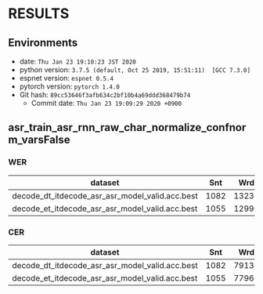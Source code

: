 <!-- Generated by ./scripts/utils/show_asr_result.sh -->
# RESULTS
## Environments
- date: `Thu Jan 23 19:10:23 JST 2020`
- python version: `3.7.5 (default, Oct 25 2019, 15:51:11)  [GCC 7.3.0]`
- espnet version: `espnet 0.5.4`
- pytorch version: `pytorch 1.4.0`
- Git hash: `89cc53646f3afb634c2bf10b4a69ddd368479b74`
  - Commit date: `Thu Jan 23 19:09:29 2020 +0900`

## asr_train_asr_rnn_raw_char_normalize_confnorm_varsFalse
### WER

|dataset|Snt|Wrd|Corr|Sub|Del|Ins|Err|S.Err|
|---|---|---|---|---|---|---|---|---|
|decode_dt_itdecode_asr_asr_model_valid.acc.best|1082|13235|60.1|34.7|5.2|5.1|45.0|97.6|
|decode_et_itdecode_asr_asr_model_valid.acc.best|1055|12990|60.3|34.3|5.4|5.5|45.2|97.2|

### CER

|dataset|Snt|Wrd|Corr|Sub|Del|Ins|Err|S.Err|
|---|---|---|---|---|---|---|---|---|
|decode_dt_itdecode_asr_asr_model_valid.acc.best|1082|79133|90.1|5.5|4.4|2.5|12.4|97.6|
|decode_et_itdecode_asr_asr_model_valid.acc.best|1055|77966|90.1|5.6|4.3|2.4|12.3|97.2|

